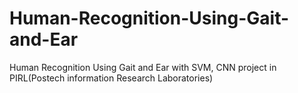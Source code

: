 # Human-Recognition-Using-Gait-and-Ear
Human Recognition Using Gait and Ear with SVM, CNN project in PIRL(Postech information Research Laboratories)
